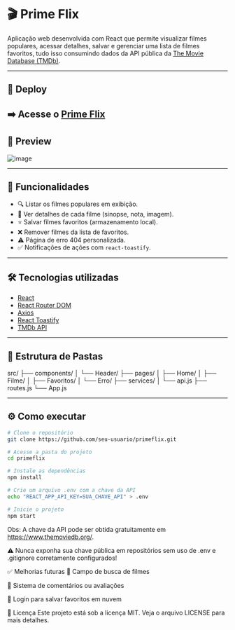 # 🎬 Prime Flix

Aplicação web desenvolvida com React que permite visualizar filmes populares, acessar detalhes, salvar e gerenciar uma lista de filmes favoritos, tudo isso consumindo dados da API pública da [The Movie Database (TMDb)](https://www.themoviedb.org/).

---

## 🔗 Deploy

➡️ Acesse o [Prime Flix](https://prime-flix-483v-bmck0jxkp-joziane-oliveiras-projects.vercel.app/) 
---

## 📸 Preview

![image](https://github.com/user-attachments/assets/4d2402a5-5b69-4ca5-86b1-6577688a51a2)


---

## 🚀 Funcionalidades

- 🔍 Listar os filmes populares em exibição.
- 📝 Ver detalhes de cada filme (sinopse, nota, imagem).
- ⭐ Salvar filmes favoritos (armazenamento local).
- ❌ Remover filmes da lista de favoritos.
- ⚠️ Página de erro 404 personalizada.
- ✅ Notificações de ações com `react-toastify`.

---

## 🛠️ Tecnologias utilizadas

- [React](https://reactjs.org/)
- [React Router DOM](https://reactrouter.com/)
- [Axios](https://axios-http.com/)
- [React Toastify](https://fkhadra.github.io/react-toastify/)
- [TMDb API](https://www.themoviedb.org/documentation/api)

---

## 📂 Estrutura de Pastas

src/
├── components/
│ └── Header/
├── pages/
│ ├── Home/
│ ├── Filme/
│ ├── Favoritos/
│ └── Erro/
├── services/
│ └── api.js
├── routes.js
└── App.js


---

## ⚙️ Como executar

```bash
# Clone o repositório
git clone https://github.com/seu-usuario/primeflix.git

# Acesse a pasta do projeto
cd primeflix

# Instale as dependências
npm install

# Crie um arquivo .env com a chave da API
echo "REACT_APP_API_KEY=SUA_CHAVE_API" > .env

# Inicie o projeto
npm start

```

 Obs: A chave da API pode ser obtida gratuitamente em https://www.themoviedb.org/.

⚠️ Nunca exponha sua chave pública em repositórios sem uso de .env e .gitignore corretamente configurados!

✅ Melhorias futuras
🔎 Campo de busca de filmes

💬 Sistema de comentários ou avaliações

👤 Login para salvar favoritos em nuvem

📄 Licença
Este projeto está sob a licença MIT. Veja o arquivo LICENSE para mais detalhes.
